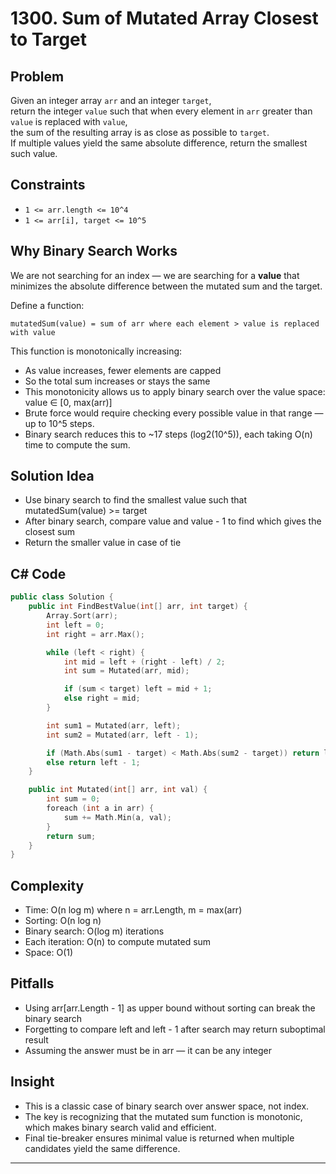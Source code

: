 # 1300. Sum of Mutated Array Closest to Target

## Problem

Given an integer array `arr` and an integer `target`,  
return the integer `value` such that when every element in `arr` greater than `value` is replaced with `value`,  
the sum of the resulting array is as close as possible to `target`.  
If multiple values yield the same absolute difference, return the smallest such value.

## Constraints

- `1 <= arr.length <= 10^4`
- `1 <= arr[i], target <= 10^5`

## Why Binary Search Works

We are not searching for an index — we are searching for a **value** that minimizes the absolute difference between the mutated sum and the target.

Define a function:

```text
mutatedSum(value) = sum of arr where each element > value is replaced with value
```
This function is monotonically increasing:

- As value increases, fewer elements are capped
- So the total sum increases or stays the same
- This monotonicity allows us to apply binary search over the value space: value ∈ [0, max(arr)]
- Brute force would require checking every possible value in that range — up to 10^5 steps. 
- Binary search reduces this to ~17 steps (log2(10^5)), each taking O(n) time to compute the sum.

## Solution Idea
- Use binary search to find the smallest value such that mutatedSum(value) >= target
- After binary search, compare value and value - 1 to find which gives the closest sum
- Return the smaller value in case of tie

## C# Code
```cpp
public class Solution {
    public int FindBestValue(int[] arr, int target) {
        Array.Sort(arr);
        int left = 0;
        int right = arr.Max();

        while (left < right) {
            int mid = left + (right - left) / 2;
            int sum = Mutated(arr, mid);

            if (sum < target) left = mid + 1;
            else right = mid;
        }

        int sum1 = Mutated(arr, left);
        int sum2 = Mutated(arr, left - 1);

        if (Math.Abs(sum1 - target) < Math.Abs(sum2 - target)) return left;
        else return left - 1;
    }

    public int Mutated(int[] arr, int val) {
        int sum = 0;
        foreach (int a in arr) {
            sum += Math.Min(a, val);
        }
        return sum;
    }
}
```

## Complexity

- Time: O(n log m) where n = arr.Length, m = max(arr)
- Sorting: O(n log n)
- Binary search: O(log m) iterations
- Each iteration: O(n) to compute mutated sum
- Space: O(1)

## Pitfalls
- Using arr[arr.Length - 1] as upper bound without sorting can break the binary search
- Forgetting to compare left and left - 1 after search may return suboptimal result
- Assuming the answer must be in arr — it can be any integer

## Insight
- This is a classic case of binary search over answer space, not index. 
- The key is recognizing that the mutated sum function is monotonic, which makes binary search valid and efficient. 
- Final tie-breaker ensures minimal value is returned when multiple candidates yield the same difference.

---
